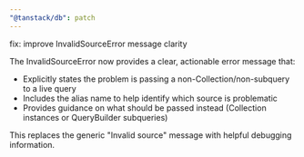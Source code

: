 ```yaml
---
"@tanstack/db": patch
---
```


fix: improve InvalidSourceError message clarity

The InvalidSourceError now provides a clear, actionable error message that:
- Explicitly states the problem is passing a non-Collection/non-subquery to a live query
- Includes the alias name to help identify which source is problematic
- Provides guidance on what should be passed instead (Collection instances or QueryBuilder subqueries)

This replaces the generic "Invalid source" message with helpful debugging information.
